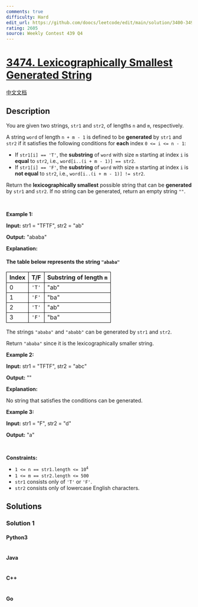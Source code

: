 ```yaml
---
comments: true
difficulty: Hard
edit_url: https://github.com/doocs/leetcode/edit/main/solution/3400-3499/3474.Lexicographically%20Smallest%20Generated%20String/README_EN.md
rating: 2605
source: Weekly Contest 439 Q4
---
```


<!-- problem:start -->

# [3474. Lexicographically Smallest Generated String](https://leetcode.com/problems/lexicographically-smallest-generated-string)

[中文文档](/solution/3400-3499/3474.Lexicographically%20Smallest%20Generated%20String/README.md)

## Description

<!-- description:start -->

<p>You are given two strings, <code>str1</code> and <code>str2</code>, of lengths <code>n</code> and <code>m</code>, respectively.</p>

<p>A string <code>word</code> of length <code>n + m - 1</code> is defined to be <strong>generated</strong> by <code>str1</code> and <code>str2</code> if it satisfies the following conditions for <strong>each</strong> index <code>0 &lt;= i &lt;= n - 1</code>:</p>

<ul>
	<li>If <code>str1[i] == &#39;T&#39;</code>, the <strong><span data-keyword="substring-nonempty">substring</span></strong> of <code>word</code> with size <code>m</code> starting at index <code>i</code> is <strong>equal</strong> to <code>str2</code>, i.e., <code>word[i..(i + m - 1)] == str2</code>.</li>
	<li>If <code>str1[i] == &#39;F&#39;</code>, the <strong><span data-keyword="substring-nonempty">substring</span></strong> of <code>word</code> with size <code>m</code> starting at index <code>i</code> is <strong>not equal</strong> to <code>str2</code>, i.e., <code>word[i..(i + m - 1)] != str2</code>.</li>
</ul>

<p>Return the <strong><span data-keyword="lexicographically-smaller-string">lexicographically smallest</span></strong> possible string that can be <strong>generated</strong> by <code>str1</code> and <code>str2</code>. If no string can be generated, return an empty string <code>&quot;&quot;</code>.</p>

<p>&nbsp;</p>
<p><strong class="example">Example 1:</strong></p>

<div class="example-block">
<p><strong>Input:</strong> <span class="example-io">str1 = &quot;TFTF&quot;, str2 = &quot;ab&quot;</span></p>

<p><strong>Output:</strong> <span class="example-io">&quot;ababa&quot;</span></p>

<p><strong>Explanation:</strong></p>

<h4>The table below represents the string <code>&quot;ababa&quot;</code></h4>

<table>
	<tbody>
		<tr>
			<th style="border: 1px solid black;">Index</th>
			<th style="border: 1px solid black;">T/F</th>
			<th style="border: 1px solid black;">Substring of length <code>m</code></th>
		</tr>
		<tr>
			<td style="border: 1px solid black;">0</td>
			<td style="border: 1px solid black;"><code>&#39;T&#39;</code></td>
			<td style="border: 1px solid black;">&quot;ab&quot;</td>
		</tr>
		<tr>
			<td style="border: 1px solid black;">1</td>
			<td style="border: 1px solid black;"><code>&#39;F&#39;</code></td>
			<td style="border: 1px solid black;">&quot;ba&quot;</td>
		</tr>
		<tr>
			<td style="border: 1px solid black;">2</td>
			<td style="border: 1px solid black;"><code>&#39;T&#39;</code></td>
			<td style="border: 1px solid black;">&quot;ab&quot;</td>
		</tr>
		<tr>
			<td style="border: 1px solid black;">3</td>
			<td style="border: 1px solid black;"><code>&#39;F&#39;</code></td>
			<td style="border: 1px solid black;">&quot;ba&quot;</td>
		</tr>
	</tbody>
</table>

<p>The strings <code>&quot;ababa&quot;</code> and <code>&quot;ababb&quot;</code> can be generated by <code>str1</code> and <code>str2</code>.</p>

<p>Return <code>&quot;ababa&quot;</code> since it is the lexicographically smaller string.</p>
</div>

<p><strong class="example">Example 2:</strong></p>

<div class="example-block">
<p><strong>Input:</strong> <span class="example-io">str1 = &quot;TFTF&quot;, str2 = &quot;abc&quot;</span></p>

<p><strong>Output:</strong> <span class="example-io">&quot;&quot;</span></p>

<p><strong>Explanation:</strong></p>

<p>No string that satisfies the conditions can be generated.</p>
</div>

<p><strong class="example">Example 3:</strong></p>

<div class="example-block">
<p><strong>Input:</strong> <span class="example-io">str1 = &quot;F&quot;, str2 = &quot;d&quot;</span></p>

<p><strong>Output:</strong> <span class="example-io">&quot;a&quot;</span></p>
</div>

<p>&nbsp;</p>
<p><strong>Constraints:</strong></p>

<ul>
	<li><code>1 &lt;= n == str1.length &lt;= 10<sup>4</sup></code></li>
	<li><code>1 &lt;= m == str2.length &lt;= 500</code></li>
	<li><code>str1</code> consists only of <code>&#39;T&#39;</code> or <code>&#39;F&#39;</code>.</li>
	<li><code>str2</code> consists only of lowercase English characters.</li>
</ul>

<!-- description:end -->

## Solutions

<!-- solution:start -->

### Solution 1

<!-- tabs:start -->

#### Python3

```python

```

#### Java

```java

```

#### C++

```cpp

```

#### Go

```go

```

<!-- tabs:end -->

<!-- solution:end -->

<!-- problem:end -->
